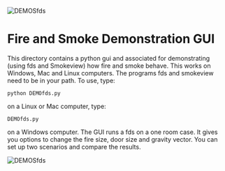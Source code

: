 ![DEMOSfds](https://github.com/firemodels/smv/assets/12403014/0966e731-e55b-412f-a272-e1b29e1ea063)
# Fire and Smoke Demonstration GUI

This directory contains a python gui and associated for demonstrating (using fds and Smokeview) how fire and smoke behave.  This works on Windows, Mac and Linux computers.  The programs fds and smokeview need to be in your path.  To use, type:

```python DEMOfds.py```

on a Linux or Mac computer, type:

```DEMOfds.py```

on a Windows computer. The GUI runs a fds on a one room case.  It gives you options to change the fire size, door size and gravity vector.  You can set up two scenarios and compare the results.


![DEMOSfds](https://github.com/firemodels/smv/assets/12403014/bca85dba-29f3-4565-b914-de6b7631a622)
